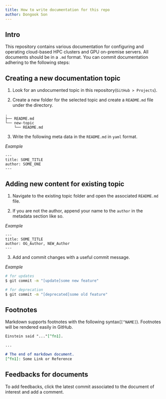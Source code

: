 ```yaml
---
title: How to write documentation for this repo
author: Dongook Son
---
```


## Intro

This repository contains various documentation for configuring and operating cloud-based HPC clusters and GPU on-premise servers. All documents should be in a `.md` format. You can commit documentation adhering to the following steps:  

## Creating a new documentation topic

1. Look for an undocumented topic in this repository(`GitHub > Projects`).

2. Create a new folder for the selected topic and create a `README.md` file under the directory.  

```
.
├── README.md
└── new-topic
    └── README.md
```

3. Write the following meta data in the `README.md` in `yaml` format.  

*Example*

```
---
title: SOME_TITLE
author: SOME_ONE
---
```

## Adding new content for existing topic

1. Navigate to the existing topic folder and open the associated `README.md` file. 

2. If you are not the author, append your name to the `author` in the metadata section like so.


*Example*

```
---
title: SOME_TITLE
author: OG_Author, NEW_Author
---
```


3. Add and commit changes with a useful commit message. 

*Example*

```bash
# for updates
$ git commit -m "[update]some new feature"

# for deprecation
$ git commit -m "[deprecated]some old feature"
```

## Footnotes

Markdown supports footnotes with the following syntax(`[^NAME]`). Footnotes will be rendered easily in GitHub.

```markdown
Einstein said "..."[^fn1].

...

# The end of markdown document.
[^fn1]: Some Link or Reference
```

## Feedbacks for documents
To add feedbacks, click the latest commit associated to the document of interest and add a comment. 